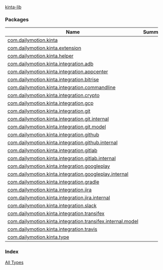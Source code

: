 [kinta-lib](./index.md)

### Packages

| Name | Summary |
|---|---|
| [com.dailymotion.kinta](com.dailymotion.kinta/index.md) |  |
| [com.dailymotion.kinta.extension](com.dailymotion.kinta.extension/index.md) |  |
| [com.dailymotion.kinta.helper](com.dailymotion.kinta.helper/index.md) |  |
| [com.dailymotion.kinta.integration.adb](com.dailymotion.kinta.integration.adb/index.md) |  |
| [com.dailymotion.kinta.integration.appcenter](com.dailymotion.kinta.integration.appcenter/index.md) |  |
| [com.dailymotion.kinta.integration.bitrise](com.dailymotion.kinta.integration.bitrise/index.md) |  |
| [com.dailymotion.kinta.integration.commandline](com.dailymotion.kinta.integration.commandline/index.md) |  |
| [com.dailymotion.kinta.integration.crypto](com.dailymotion.kinta.integration.crypto/index.md) |  |
| [com.dailymotion.kinta.integration.gcp](com.dailymotion.kinta.integration.gcp/index.md) |  |
| [com.dailymotion.kinta.integration.git](com.dailymotion.kinta.integration.git/index.md) |  |
| [com.dailymotion.kinta.integration.git.internal](com.dailymotion.kinta.integration.git.internal/index.md) |  |
| [com.dailymotion.kinta.integration.git.model](com.dailymotion.kinta.integration.git.model/index.md) |  |
| [com.dailymotion.kinta.integration.github](com.dailymotion.kinta.integration.github/index.md) |  |
| [com.dailymotion.kinta.integration.github.internal](com.dailymotion.kinta.integration.github.internal/index.md) |  |
| [com.dailymotion.kinta.integration.gitlab](com.dailymotion.kinta.integration.gitlab/index.md) |  |
| [com.dailymotion.kinta.integration.gitlab.internal](com.dailymotion.kinta.integration.gitlab.internal/index.md) |  |
| [com.dailymotion.kinta.integration.googleplay](com.dailymotion.kinta.integration.googleplay/index.md) |  |
| [com.dailymotion.kinta.integration.googleplay.internal](com.dailymotion.kinta.integration.googleplay.internal/index.md) |  |
| [com.dailymotion.kinta.integration.gradle](com.dailymotion.kinta.integration.gradle/index.md) |  |
| [com.dailymotion.kinta.integration.jira](com.dailymotion.kinta.integration.jira/index.md) |  |
| [com.dailymotion.kinta.integration.jira.internal](com.dailymotion.kinta.integration.jira.internal/index.md) |  |
| [com.dailymotion.kinta.integration.slack](com.dailymotion.kinta.integration.slack/index.md) |  |
| [com.dailymotion.kinta.integration.transifex](com.dailymotion.kinta.integration.transifex/index.md) |  |
| [com.dailymotion.kinta.integration.transifex.internal.model](com.dailymotion.kinta.integration.transifex.internal.model/index.md) |  |
| [com.dailymotion.kinta.integration.travis](com.dailymotion.kinta.integration.travis/index.md) |  |
| [com.dailymotion.kinta.type](com.dailymotion.kinta.type/index.md) |  |

### Index

[All Types](alltypes/index.md)